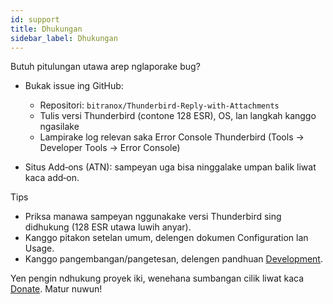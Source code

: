 ```yaml
---
id: support
title: Dhukungan
sidebar_label: Dhukungan
---
```


Butuh pitulungan utawa arep nglaporake bug?

- Bukak issue ing GitHub:
  - Repositori: `bitranox/Thunderbird-Reply-with-Attachments`
  - Tulis versi Thunderbird (contone 128 ESR), OS, lan langkah kanggo ngasilake
  - Lampirake log relevan saka Error Console Thunderbird (Tools → Developer Tools → Error Console)

- Situs Add‑ons (ATN): sampeyan uga bisa ninggalake umpan balik liwat kaca add‑on.

Tips

- Priksa manawa sampeyan nggunakake versi Thunderbird sing didhukung (128 ESR utawa luwih anyar).
- Kanggo pitakon setelan umum, delengen dokumen Configuration lan Usage.
- Kanggo pangembangan/pangetesan, delengen pandhuan [Development](development).

Yen pengin ndhukung proyek iki, wenehana sumbangan cilik liwat kaca [Donate](donation). Matur nuwun!

